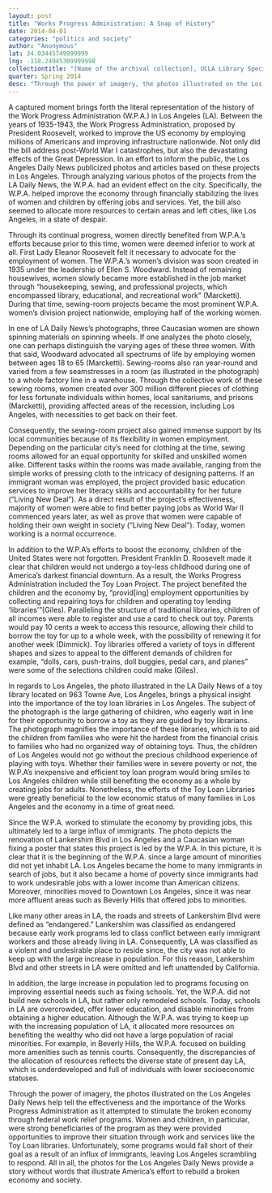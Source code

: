 ```yaml
---
layout: post
title: "Works Progress Administration: A Snap of History"
date: 2014-04-01
categories: "politics and society"
author: "Anonymous"
lat: 34.03445749999999
lng: -118.24945309999998
collectiontitle: "[Name of the archival collection], UCLA Library Special Collections"
quarter: Spring 2014
desc: "Through the power of imagery, the photos illustrated on the Los Angeles Daily News help tell the effectiveness and the importance of the Works Progress Administration as it attempted to stimulate the broken economy through federal work relief programs. Women and children, in particular, were strong beneficiaries of the program as they were provided opportunities to improve their situation through work and services like the Toy Loan libraries. Unfortunately, some programs would fall short of their goal as a result of an influx of immigrants, leaving Los Angeles scrambling to respond. All in all, the photos for the Los Angeles Daily News provide a story without words that illustrate America’s effort to rebuild a broken economy and society."
---
```

A captured moment brings forth the literal representation of the history of the Work Progress Administration (W.P.A.) in Los Angeles (LA). Between the years of 1935-1943, the Work Progress Administration, proposed by President Roosevelt, worked to improve the US economy by employing millions of Americans and improving infrastructure nationwide. Not only did the bill address post-World War I catastrophes, but also the devastating effects of the Great Depression. In an effort to inform the public, the Los Angeles Daily News publicized photos and articles based on these projects in Los Angeles. Through analyzing various photos of the projects from the LA Daily News, the W.P.A. had an evident effect on the city. Specifically, the W.P.A. helped improve the economy through financially stabilizing the lives of women and children by offering jobs and services. Yet, the bill also seemed to allocate more resources to certain areas and left cities, like Los Angeles, in a state of despair.

Through its continual progress, women directly benefited from W.P.A.’s efforts because prior to this time, women were deemed inferior to work at all. First Lady Eleanor Roosevelt felt it necessary to advocate for the employment of women. The W.P.A.’s women’s division was soon created in 1935 under the leadership of Ellen S. Woodward. Instead of remaining housewives, women slowly became more established in the job market through “housekeeping, sewing, and professional projects, which encompassed library, educational, and recreational work” (Marcketti). During that time, sewing-room projects became the most prominent W.P.A. women’s division project nationwide, employing half of the working women.

In one of LA Daily News’s photographs, three Caucasian women are shown spinning materials on spinning wheels. If one analyzes the photo closely, one can perhaps distinguish the varying ages of these three women. With that said, Woodward advocated all spectrums of life by employing women between ages 18 to 65 (Marcketti). Sewing-rooms also ran year-round and varied from a few seamstresses in a room (as illustrated in the photograph) to a whole factory line in a warehouse. Through the collective work of these sewing rooms, women created over 300 million different pieces of clothing for less fortunate individuals within homes, local sanitariums, and prisons (Marcketti), providing affected areas of the recession, including Los Angeles, with necessities to get back on their feet.

Consequently, the sewing-room project also gained immense support by its local communities because of its flexibility in women employment. Depending on the particular city’s need for clothing at the time, sewing rooms allowed for an equal opportunity for skilled and unskilled women alike. Different tasks within the rooms was made available, ranging from the simple works of pressing cloth to the intricacy of designing patterns. If an immigrant woman was employed, the project provided basic education services to improve her literacy skills and accountability for her future (“Living New Deal”). As a direct result of the project’s effectiveness, majority of women were able to find better paying jobs as World War II commenced years later, as well as prove that women were capable of holding their own weight in society (“Living New Deal”). Today, women working is a normal occurrence.

In addition to the W.P.A’s efforts to boost the economy, children of the United States were not forgotten. President Franklin D. Roosevelt made it clear that children would not undergo a toy-less childhood during one of America’s darkest financial downturn. As a result, the Works Progress Administration included the Toy Loan Project. The project benefited the children and the economy by, “provid[ing] employment opportunities by collecting and repairing toys for children and operating toy lending ‘libraries’”(Giles). Paralleling the structure of traditional libraries, children of all incomes were able to register and use a card to check out toy. Parents would pay 10 cents a week to access this resource, allowing their child to borrow the toy for up to a whole week, with the possibility of renewing it for another week (Dimmick). Toy libraries offered a variety of toys in different shapes and sizes to appeal to the different demands of children for example, “dolls, cars, push-trains, doll buggies, pedal cars, and planes” were some of the selections children could make (Giles).

In regards to Los Angeles, the photo illustrated in the LA Daily News of a toy library located on 963 Towne Ave, Los Angeles, brings a physical insight into the importance of the toy loan libraries in Los Angeles. The subject of the photograph is the large gathering of children, who eagerly wait in line for their opportunity to borrow a toy as they are guided by toy librarians. The photograph magnifies the importance of these libraries, which is to aid the children from families who were hit the hardest from the financial crisis to families who had no organized way of obtaining toys. Thus, the children of Los Angeles would not go without the precious childhood experience of playing with toys. Whether their families were in severe poverty or not, the W.P.A’s inexpensive and efficient toy loan program would bring smiles to Los Angeles children while still benefiting the economy as a whole by creating jobs for adults. Nonetheless, the efforts of the Toy Loan Libraries were greatly beneficial to the low economic status of many families in Los Angeles and the economy in a time of great need.

Since the W.P.A. worked to stimulate the economy by providing jobs, this ultimately led to a large influx of immigrants. The photo depicts the renovation of Lankershim Blvd in Los Angeles and a Caucasian woman fixing a poster that states this project is led by the W.P.A. In this picture, it is clear that it is the beginning of the W.P.A. since a large amount of minorities did not yet inhabit LA. Los Angeles became the home to many immigrants in search of jobs, but it also became a home of poverty since immigrants had to work undesirable jobs with a lower income than American citizens. Moreover, minorities moved to Downtown Los Angeles, since it was near more affluent areas such as Beverly Hills that offered jobs to minorities.

Like many other areas in LA, the roads and streets of Lankershim Blvd were defined as “endangered.” Lankershim was classified as endangered because early work programs led to class conflict between early immigrant workers and those already living in LA. Consequently, LA was classified as a violent and undesirable place to reside since, the city was not able to keep up with the large increase in population. For this reason, Lankershim Blvd and other streets in LA were omitted and left unattended by California.

In addition, the large increase in population led to programs focusing on improving essential needs such as fixing schools. Yet, the W.P.A. did not build new schools in LA, but rather only remodeled schools. Today, schools in LA are overcrowded, offer lower education, and disable minorities from obtaining a higher education. Although the W.P.A. was trying to keep up with the increasing population of LA, it allocated more resources on benefiting the wealthy who did not have a large population of racial minorities. For example, in Beverly Hills, the W.P.A. focused on building more amenities such as tennis courts. Consequently, the discrepancies of the allocation of resources reflects the diverse state of  present day LA, which is underdeveloped and full of individuals with lower socioeconomic statuses.

Through the power of imagery, the photos illustrated on the Los Angeles Daily News help tell the effectiveness and the importance of the Works Progress Administration as it attempted to stimulate the broken economy through federal work relief programs. Women and children, in particular, were strong beneficiaries of the program as they were provided opportunities to improve their situation through work and services like the Toy Loan libraries. Unfortunately, some programs would fall short of their goal as a result of an influx of immigrants, leaving Los Angeles scrambling to respond. All in all, the photos for the Los Angeles Daily News provide a story without words that illustrate America’s effort to rebuild a broken economy and society.


